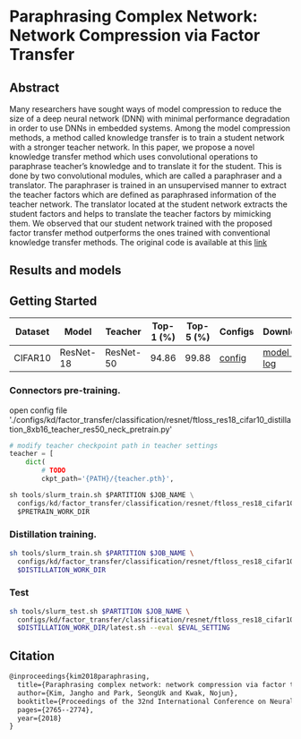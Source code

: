 # Paraphrasing Complex Network: Network Compression via Factor Transfer

## Abstract

Many researchers have sought ways of model compression to reduce the size of a deep neural network (DNN) with minimal performance degradation in order to use DNNs in embedded systems. Among the model compression methods, a method called knowledge transfer is to train a student network with a stronger teacher network. In this paper, we propose a novel knowledge transfer method which uses convolutional operations to paraphrase teacher’s knowledge and to translate it for the student. This is done by two convolutional modules, which are called a paraphraser and a translator. The paraphraser is trained in an unsupervised manner to extract the teacher factors which are defined as paraphrased information of the teacher network. The translator located at the student network extracts the student factors and helps to translate the teacher factors by mimicking them. We observed that our student network trained with the proposed factor transfer method outperforms the ones trained with conventional knowledge transfer methods. The original code is available at this [link](https://github.com/Jangho-Kim/Factor-Transfer-pytorch)

## Results and models

## Getting Started

| Dataset | Model     | Teacher   | Top-1 (%) | Top-5 (%) | Configs                                    | Download          |
| ------- | --------- | --------- | --------- | --------- | ------------------------------------------ | ----------------- |
| CIFAR10 | ResNet-18 | ResNet-50 | 94.86     | 99.88     | [config](dkd_logits_r34_r18_8xb32_in1k.py) | [model & log](<>) |

### Connectors pre-training.

open config file './configs/kd/factor_transfer/classification/resnet/ftloss_res18_cifar10_distillation_8xb16_teacher_res50_neck_pretrain.py'

```python
# modify teacher checkpoint path in teacher settings
teacher = [
    dict(
        # TODO
        ckpt_path='{PATH}/{teacher.pth}',

sh tools/slurm_train.sh $PARTITION $JOB_NAME \
  configs/kd/factor_transfer/classification/resnet/ftloss_res18_cifar10_distillation_8xb16_teacher_res50_neck_pretrain.py \
  $PRETRAIN_WORK_DIR
```

### Distillation training.

```bash
sh tools/slurm_train.sh $PARTITION $JOB_NAME \
  configs/kd/factor_transfer/classification/resnet/ftloss_res18_cifar10_distillation_8xb16_teacher_res50_neck_train.py \
  $DISTILLATION_WORK_DIR
```

### Test

```bash
sh tools/slurm_test.sh $PARTITION $JOB_NAME \
  configs/kd/factor_transfer/classification/resnet/ftloss_res18_cifar10_distillation_8xb16_teacher_res50_neck_train.py \
  $DISTILLATION_WORK_DIR/latest.sh --eval $EVAL_SETTING
```

## Citation

```latex
@inproceedings{kim2018paraphrasing,
  title={Paraphrasing complex network: network compression via factor transfer},
  author={Kim, Jangho and Park, SeongUk and Kwak, Nojun},
  booktitle={Proceedings of the 32nd International Conference on Neural Information Processing Systems},
  pages={2765--2774},
  year={2018}
}
```
